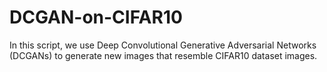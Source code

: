# DCGAN-on-CIFAR10
In this script, we use Deep Convolutional Generative Adversarial Networks (DCGANs) to generate new images that resemble CIFAR10 dataset images.
